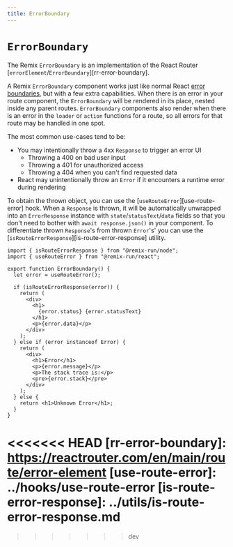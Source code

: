 ```yaml
---
title: ErrorBoundary
---
```


# `ErrorBoundary`

<docs-info>The Remix `ErrorBoundary` is an implementation of the React Router [`errorElement`/`ErrorBoundary`][rr-error-boundary].</docs-info>

A Remix `ErrorBoundary` component works just like normal React [error boundaries][error-boundaries], but with a few extra capabilities. When there is an error in your route component, the `ErrorBoundary` will be rendered in its place, nested inside any parent routes. `ErrorBoundary` components also render when there is an error in the `loader` or `action` functions for a route, so all errors for that route may be handled in one spot.

The most common use-cases tend to be:

- You may intentionally throw a 4xx `Response` to trigger an error UI
  - Throwing a 400 on bad user input
  - Throwing a 401 for unauthorized access
  - Throwing a 404 when you can't find requested data
- React may unintentionally throw an `Error` if it encounters a runtime error during rendering

To obtain the thrown object, you can use the [`useRouteError`][use-route-error] hook. When a `Response` is thrown, it will be automatically unwrapped into an `ErrorResponse` instance with `state`/`statusText`/`data` fields so that you don't need to bother with `await response.json()` in your component. To differentiate thrown `Response`'s from thrown `Error`'s' you can use the [`isRouteErrorResponse`][is-route-error-response] utility.

```tsx
import { isRouteErrorResponse } from "@remix-run/node";
import { useRouteError } from "@remix-run/react";

export function ErrorBoundary() {
  let error = useRouteError();

  if (isRouteErrorResponse(error)) {
    return (
      <div>
        <h1>
          {error.status} {error.statusText}
        </h1>
        <p>{error.data}</p>
      </div>
    );
  } else if (error instanceof Error) {
    return (
      <div>
        <h1>Error</h1>
        <p>{error.message}</p>
        <p>The stack trace is:</p>
        <pre>{error.stack}</pre>
      </div>
    );
  } else {
    return <h1>Unknown Error</h1>;
  }
}
```

[error-boundaries]: https://reactjs.org/docs/error-boundaries.html

<<<<<<< HEAD
[rr-error-boundary]: https://reactrouter.com/en/main/route/error-element
[use-route-error]: ../hooks/use-route-error
[is-route-error-response]: ../utils/is-route-error-response.md
=======
[error-boundary-v2]: ./error-boundary-v2
[v2guide]: ../pages/v2#catchboundary-and-errorboundary

> > > > > > > dev
